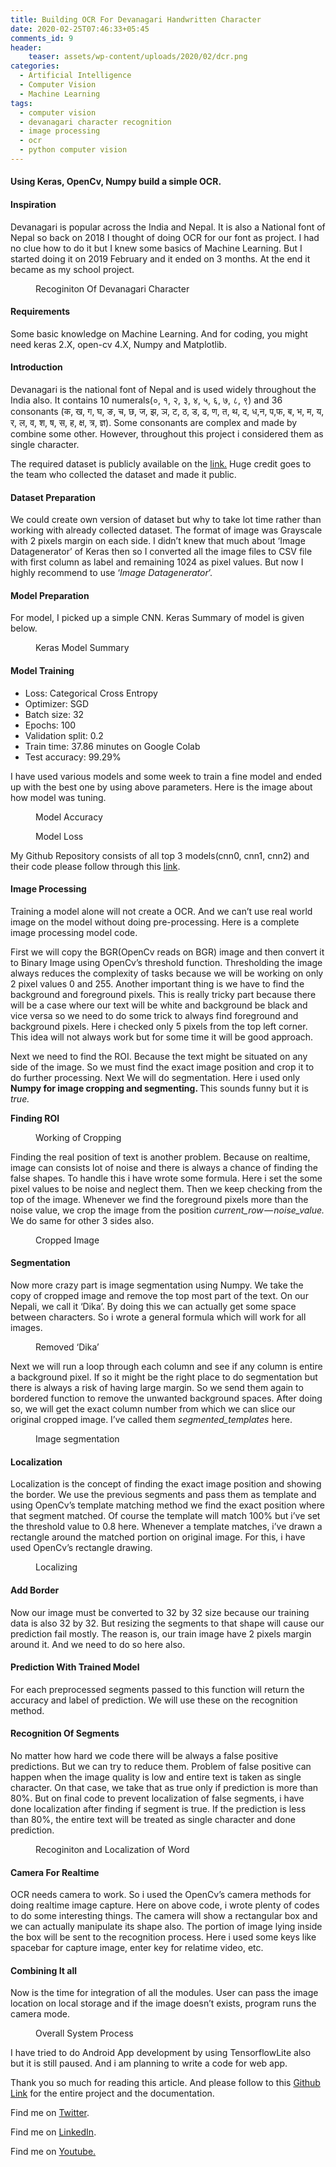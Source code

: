 ```yaml
---
title: Building OCR For Devanagari Handwritten Character
date: 2020-02-25T07:46:33+05:45
comments_id: 9
header:
    teaser: assets/wp-content/uploads/2020/02/dcr.png
categories:
  - Artificial Intelligence
  - Computer Vision
  - Machine Learning
tags:
  - computer vision
  - devanagari character recognition
  - image processing
  - ocr
  - python computer vision
---
```

<!-- wp:heading {"level":4} -->
<h4>Using Keras, OpenCv, Numpy build a simple&nbsp;OCR.</h4>
<!-- /wp:heading -->

<!-- wp:heading {"level":4} -->
<h4>Inspiration</h4>
<!-- /wp:heading -->

<!-- wp:paragraph -->
<p>Devanagari is popular across the India and Nepal. It is also a National font of Nepal so back on 2018 I thought of doing OCR for our font as project. I had no clue how to do it but I knew some basics of Machine Learning. But I started doing it on 2019 February and it ended on 3 months. At the end it became as my school project.</p>
<!-- /wp:paragraph -->

<!-- wp:image -->
<figure class="wp-block-image"><img src="https://cdn-images-1.medium.com/max/800/1*gvAMsk8_o_I_FDP5UaMraw.png" alt=""/><figcaption>Recoginiton Of Devanagari Character</figcaption></figure>
<!-- /wp:image -->

<!-- wp:heading {"level":4} -->
<h4>Requirements</h4>
<!-- /wp:heading -->

<!-- wp:paragraph -->
<p>Some basic knowledge on Machine Learning. And for coding, you might need keras 2.X, open-cv 4.X, Numpy and Matplotlib.</p>
<!-- /wp:paragraph -->

<!-- wp:heading {"level":4} -->
<h4>Introduction</h4>
<!-- /wp:heading -->

<!-- wp:paragraph -->
<p>Devanagari is the national font of Nepal and is used widely throughout the India also. It contains 10 numerals(०, १, २, ३, ४, ५, ६, ७, ८, ९) and 36 consonants (क, ख, ग, घ, ङ, च, छ, ज, झ, ञ, ट, ठ, ड, ढ, ण, त, थ, द, ध,न, प,फ, ब, भ, म, य, र, ल, व, श, ष, स, ह, क्ष, त्र, ज्ञ). Some consonants are complex and made by combine some other. However, throughout this project i considered them as single character.</p>
<!-- /wp:paragraph -->

<!-- wp:paragraph -->
<p>The required dataset is publicly available on the <a href="https://web.archive.org/web/20160307001701/http:/cvresearchnepal.com/wordpress/dhcd/" rel="noreferrer noopener" target="_blank">link.</a> Huge credit goes to the team who collected the dataset and made it public.</p>
<!-- /wp:paragraph -->

<!-- wp:heading {"level":4} -->
<h4>Dataset Preparation</h4>
<!-- /wp:heading -->

<!-- wp:paragraph -->
<p>We could create own version of dataset but why to take lot time rather than working with already collected dataset. The format of image was Grayscale with 2 pixels margin on each side. I didn’t knew that much about ‘Image Datagenerator’ of Keras then so I converted all the image files to CSV file with first column as label and remaining 1024 as pixel values. But now I highly recommend to use ‘<em>Image Datagenerator</em>’.</p>
<!-- /wp:paragraph -->

<!-- wp:heading {"level":4} -->
<h4>Model Preparation</h4>
<!-- /wp:heading -->

<!-- wp:paragraph -->
<p>For model, I picked up a simple CNN. Keras Summary of model is given below.</p>
<!-- /wp:paragraph -->

<!-- wp:image -->
<figure class="wp-block-image"><img src="https://cdn-images-1.medium.com/max/800/0*PG712MaX4_yuJEaL" alt=""/><figcaption>Keras Model&nbsp;Summary</figcaption></figure>
<!-- /wp:image -->

<!-- wp:heading {"level":4} -->
<h4>Model Training</h4>
<!-- /wp:heading -->

<!-- wp:list -->
<ul><li>Loss: Categorical Cross Entropy</li><li>Optimizer: SGD</li><li>Batch size: 32</li><li>Epochs: 100</li><li>Validation split: 0.2</li><li>Train time: 37.86 minutes on Google Colab</li><li>Test accuracy: 99.29%</li></ul>
<!-- /wp:list -->

<!-- wp:paragraph -->
<p>I have used various models and some week to train a fine model and ended up with the best one by using above parameters. Here is the image about how model was tuning.</p>
<!-- /wp:paragraph -->

<!-- wp:image -->
<figure class="wp-block-image"><img src="https://cdn-images-1.medium.com/max/800/0*LQRwtgIfmOdVszPb" alt=""/><figcaption>Model Accuracy</figcaption></figure>
<!-- /wp:image -->

<!-- wp:image -->
<figure class="wp-block-image"><img src="https://cdn-images-1.medium.com/max/800/0*X5rDROv99etqRjnl" alt=""/><figcaption>Model Loss</figcaption></figure>
<!-- /wp:image -->

<!-- wp:paragraph -->
<p>My Github Repository consists of all top 3 models(cnn0, cnn1, cnn2) and their code please follow through this <a href="https://github.com/q-viper/final-devanagari-word-char-detector" rel="noreferrer noopener" target="_blank">link</a>.</p>
<!-- /wp:paragraph -->

<!-- wp:heading {"level":4} -->
<h4>Image Processing</h4>
<!-- /wp:heading -->

<!-- wp:paragraph -->
<p>Training a model alone will not create a OCR. And we can’t use real world image on the model without doing pre-processing. Here is a complete image processing model code.</p>
<!-- /wp:paragraph -->

<!-- wp:html -->
<script src="https://gist.github.com/q-viper/a9651d5449c52ff66cc7d5503dd3b3fc.js"></script>
<!-- <figure><iframe width="700" height="250" src="/media/da77729b842075c17e47eaa65080e5a9" allowfullscreen=""></iframe><figcaption>Image Processing Method</figcaption></figure> -->
<!-- /wp:html -->

<!-- wp:paragraph -->
<p>First we will copy the BGR(OpenCv reads on BGR) image and then convert it to Binary Image using OpenCv’s threshold function. Thresholding the image always reduces the complexity of tasks because we will be working on only 2 pixel values 0 and 255. Another important thing is we have to find the background and foreground pixels. This is really tricky part because there will be a case where our text will be white and background be black and vice versa so we need to do some trick to always find foreground and background pixels. Here i checked only 5 pixels from the top left corner. This idea will not always work but for some time it will be good approach.</p>
<!-- /wp:paragraph -->

<!-- wp:paragraph -->
<p>Next we need to find the ROI. Because the text might be situated on any side of the image. So we must find the exact image position and crop it to do further processing. Next We will do segmentation. Here i used only <strong>Numpy for image cropping and segmenting. </strong>This sounds funny but it is <em>true.</em></p>
<!-- /wp:paragraph -->

<!-- wp:paragraph -->
<p><strong>Finding ROI</strong></p>
<!-- /wp:paragraph -->

<!-- wp:html -->
<script src="https://gist.github.com/q-viper/253bdba4fd4e622cbc2b1d1318b5cf27.js"></script>
<!-- /wp:html -->

<!-- wp:image -->
<figure class="wp-block-image"><img src="https://cdn-images-1.medium.com/max/800/1*u2E1Mid2L5sxkcdpUXZBoQ.png" alt=""/><figcaption>Working of&nbsp;Cropping</figcaption></figure>
<!-- /wp:image -->

<!-- wp:paragraph -->
<p>Finding the real position of text is another problem. Because on realtime, image can consists lot of noise and there is always a chance of finding the false shapes. To handle this i have wrote some formula. Here i set the some pixel values to be noise and neglect them. Then we keep checking from the top of the image. Whenever we find the foreground pixels more than the noise value, we crop the image from the position <em>current_row — noise_value.</em> We do same for other 3 sides also.</p>
<!-- /wp:paragraph -->

<!-- wp:image -->
<figure class="wp-block-image"><img src="https://cdn-images-1.medium.com/max/800/1*TXA_wGVxr3bcsOKOSUGIqQ.png" alt=""/><figcaption>Cropped Image</figcaption></figure>
<!-- /wp:image -->

<!-- wp:heading {"level":4} -->
<h4>Segmentation</h4>
<!-- /wp:heading -->

<!-- wp:html -->
<script src="https://gist.github.com/q-viper/2f158f5a5bbca55e1a913810e0ef51fd.js"></script>
<!-- /wp:html -->

<!-- wp:paragraph -->
<p>Now more crazy part is image segmentation using Numpy. We take the copy of cropped image and remove the top most part of the text. On our Nepali, we call it ‘Dika’. By doing this we can actually get some space between characters. So i wrote a general formula which will work for all images.</p>
<!-- /wp:paragraph -->

<!-- wp:image -->
<figure class="wp-block-image"><img src="https://cdn-images-1.medium.com/max/800/1*0M055AAKqeXN85MOSfpgOw.png" alt=""/><figcaption>Removed ‘Dika’</figcaption></figure>
<!-- /wp:image -->

<!-- wp:paragraph -->
<p>Next we will run a loop through each column and see if any column is entire a background pixel. If so it might be the right place to do segmentation but there is always a risk of having large margin. So we send them again to bordered function to remove the unwanted background spaces. After doing so, we will get the exact column number from which we can slice our original cropped image. I’ve called them <em>segmented_templates </em>here.</p>
<!-- /wp:paragraph -->

<!-- wp:image -->
<figure class="wp-block-image"><img src="https://cdn-images-1.medium.com/max/800/1*gX2lSeJFUAQm2MIRRy7fsw.png" alt=""/><figcaption>Image segmentation</figcaption></figure>
<!-- /wp:image -->

<!-- wp:heading {"level":4} -->
<h4>Localization</h4>
<!-- /wp:heading -->

<!-- wp:html -->
<script src="https://gist.github.com/q-viper/aa94429d356def9fb476020d8c206b6e.js"></script>
<!-- /wp:html -->

<!-- wp:paragraph -->
<p>Localization is the concept of finding the exact image position and showing the border. We use the previous segments and pass them as template and using OpenCv’s template matching method we find the exact position where that segment matched. Of course the template will match 100% but i’ve set the threshold value to 0.8 here. Whenever a template matches, i’ve drawn a rectangle around the matched portion on original image. For this, i have used OpenCv’s rectangle drawing.</p>
<!-- /wp:paragraph -->

<!-- wp:image -->
<figure class="wp-block-image"><img src="https://cdn-images-1.medium.com/max/800/1*8b5iepLSl33Upf6aEv3vYg.jpeg" alt=""/><figcaption>Localizing</figcaption></figure>
<!-- /wp:image -->

<!-- wp:heading {"level":4} -->
<h4>Add Border</h4>
<!-- /wp:heading -->

<!-- wp:html -->
<script src="https://gist.github.com/q-viper/5bca6014fad5489a9625e2b0b34e46a0.js"></script>
<!-- /wp:html -->

<!-- wp:paragraph -->
<p>Now our image must be converted to 32 by 32 size because our training data is also 32 by 32. But resizing the segments to that shape will cause our prediction fail mostly. The reason is, our train image have 2 pixels margin around it. And we need to do so here also.</p>
<!-- /wp:paragraph -->

<!-- wp:heading {"level":4} -->
<h4>Prediction With Trained&nbsp;Model</h4>
<!-- /wp:heading -->

<!-- wp:html -->
<script src="https://gist.github.com/q-viper/e280064574bdbf85d4010ebc5ecbd60c.js"></script>
<!-- /wp:html -->

<!-- wp:paragraph -->
<p>For each preprocessed segments passed to this function will return the accuracy and label of prediction. We will use these on the recognition method.</p>
<!-- /wp:paragraph -->

<!-- wp:heading {"level":4} -->
<h4>Recognition Of&nbsp;Segments</h4>
<!-- /wp:heading -->

<!-- wp:html -->
<script src="https://gist.github.com/q-viper/24ec4fdace54777e35e7731fd600d8c7.js"></script>
<!-- /wp:html -->

<!-- wp:paragraph -->
<p>No matter how hard we code there will be always a false positive predictions. But we can try to reduce them. Problem of false positive can happen when the image quality is low and entire text is taken as single character. On that case, we take that as true only if prediction is more than 80%. But on final code to prevent localization of false segments, i have done localization after finding if segment is true. If the prediction is less than 80%, the entire text will be treated as single character and done prediction.</p>
<!-- /wp:paragraph -->

<!-- wp:image -->
<figure class="wp-block-image"><img src="https://cdn-images-1.medium.com/max/800/1*gvAMsk8_o_I_FDP5UaMraw.png" alt=""/><figcaption>Recoginiton and Localization of&nbsp;Word</figcaption></figure>
<!-- /wp:image -->

<!-- wp:heading {"level":4} -->
<h4>Camera For&nbsp;Realtime</h4>
<!-- /wp:heading -->

<!-- wp:html -->
<script src="https://gist.github.com/q-viper/725fddd9d810b477b894554e4c9a66c1.js"></script>
<!-- /wp:html -->

<!-- wp:paragraph -->
<p>OCR needs camera to work. So i used the OpenCv’s camera methods for doing realtime image capture. Here on above code, i wrote plenty of codes to do some interesting things. The camera will show a rectangular box and we can actually manipulate its shape also. The portion of image lying inside the box will be sent to the recognition process. Here i used some keys like spacebar for capture image, enter key for relatime video, etc.</p>
<!-- /wp:paragraph -->

<!-- wp:heading {"level":4} -->
<h4>Combining It&nbsp;all</h4>
<!-- /wp:heading -->

<!-- wp:html -->
<script src="https://gist.github.com/q-viper/361c977f65ed63346cc0e56cf3db9499.js"></script>
<!-- /wp:html -->

<!-- wp:paragraph -->
<p>Now is the time for integration of all the modules. User can pass the image location on local storage and if the image doesn’t exists, program runs the camera mode.</p>
<!-- /wp:paragraph -->

<!-- wp:image -->
<figure class="wp-block-image"><img src="https://cdn-images-1.medium.com/max/800/1*xabnnrF-Qn2TwzYL-MKMew.png" alt=""/><figcaption>Overall System&nbsp;Process</figcaption></figure>
<!-- /wp:image -->

<!-- wp:paragraph -->
<p>I have tried to do Android App development by using TensorflowLite also but it is still paused. And i am planning to write a code for web app.</p>
<!-- /wp:paragraph -->

<!-- wp:paragraph -->
<p>Thank you so much for reading this article. And please follow to this <a href="https://github.com/q-viper/final-devanagari-word-char-detector" rel="noreferrer noopener" target="_blank">Github Link</a> for the entire project and the documentation.</p>
<!-- /wp:paragraph -->

<!-- wp:paragraph -->
<p>Find me on <a href="https://twitter.com/QuassarianViper" rel="noreferrer noopener" target="_blank">Twitter</a>.</p>
<!-- /wp:paragraph -->

<!-- wp:paragraph -->
<p>Find me on <a href="https://www.linkedin.com/in/ramkrishna-acharya-91a217183/?lipi=urn%3Ali%3Apage%3Ad_flagship3_feed%3BFCZIE%2FfkS2usch6WJ6YCSg%3D%3D" rel="noreferrer noopener" target="_blank">LinkedIn</a>.</p>
<!-- /wp:paragraph -->

<!-- wp:paragraph -->
<p>Find me on <a href="https://www.youtube.com/channel/UCR8bjIFUkmWMRntCNLsAuIg" rel="noreferrer noopener" target="_blank">Youtube.</a></p>
<!-- /wp:paragraph -->